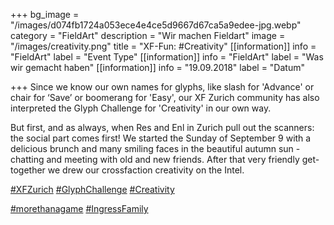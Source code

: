 +++
bg_image = "/images/d074fb1724a053ece4e4ce5d9667d67ca5a9edee-jpg.webp"
category = "FieldArt"
description = "Wir machen Fieldart"
image = "/images/creativity.png"
title = "XF-Fun: #Creativity"
[[information]]
info = "FieldArt"
label = "Event Type"
[[information]]
info = "FieldArt"
label = "Was wir gemacht haben"
[[information]]
info = "19.09.2018"
label = "Datum"

+++
Since we know our own names for glyphs, like slash for 'Advance' or chair for ‘Save’ or boomerang for 'Easy', our XF Zurich community has also interpreted the Glyph Challenge for 'Creativity' in our own way.

But first, and as always, when Res and Enl in Zurich pull out the scanners: the social part comes first! We started the Sunday of September 9 with a delicious brunch and many smiling faces in the beautiful autumn sun - chatting and meeting with old and new friends. After that very friendly get-together we drew our crossfaction creativity on the Intel.

[#XFZurich](https://plus.google.com/s/%23XFZurich/posts) [#GlyphChallenge](https://plus.google.com/s/%23GlyphChallenge/posts) [#Creativity](https://plus.google.com/s/%23Creativity/posts)

[#morethanagame](https://plus.google.com/s/%23morethanagame/posts) [#IngressFamily](https://plus.google.com/s/%23IngressFamily/posts)